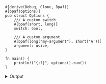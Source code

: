 
```no_run
#[derive(Debug, Clone, Bpaf)]
#[bpaf(options)]
pub struct Options {
    /// A custom switch
    #[bpaf(short, long)]
    switch: bool,

    /// A custom argument
    #[bpaf(long("my-argument"), short('A'))]
    argument: usize,
}

fn main() {
    println!("{:?}", options().run())
}
```

<details><summary>Output</summary>

`bpaf` uses custom names in help message


<div class='bpaf-doc'>
$ app --help<br>
<p><b>Usage</b>: <tt><b>app</b></tt> [<tt><b>-s</b></tt>] <tt><b>-A</b></tt>=<tt><i>ARG</i></tt></p><p><div>
<b>Available options:</b></div><dl><dt><tt><b>-s</b></tt>, <tt><b>--switch</b></tt></dt>
<dd>A custom switch</dd>
<dt><tt><b>-A</b></tt>, <tt><b>--my-argument</b></tt>=<tt><i>ARG</i></tt></dt>
<dd>A custom argument</dd>
<dt><tt><b>-h</b></tt>, <tt><b>--help</b></tt></dt>
<dd>Prints help information</dd>
</dl>
</p>
<style>
div.bpaf-doc {
    padding: 14px;
    background-color:var(--code-block-background-color);
    font-family: "Source Code Pro", monospace;
    margin-bottom: 0.75em;
}
div.bpaf-doc dt { margin-left: 1em; }
div.bpaf-doc dd { margin-left: 3em; }
div.bpaf-doc dl { margin-top: 0; padding-left: 1em; }
div.bpaf-doc  { padding-left: 1em; }
</style>
</div>


As well as accepts them on a command line and uses in error message


<div class='bpaf-doc'>
$ app --switch<br>
<b>Error:</b> expected <tt><b>--my-argument</b></tt>=<tt><i>ARG</i></tt>, pass <tt><b>--help</b></tt> for usage information
<style>
div.bpaf-doc {
    padding: 14px;
    background-color:var(--code-block-background-color);
    font-family: "Source Code Pro", monospace;
    margin-bottom: 0.75em;
}
div.bpaf-doc dt { margin-left: 1em; }
div.bpaf-doc dd { margin-left: 3em; }
div.bpaf-doc dl { margin-top: 0; padding-left: 1em; }
div.bpaf-doc  { padding-left: 1em; }
</style>
</div>



<div class='bpaf-doc'>
$ app -A 42 -s<br>
Options { switch: true, argument: 42 }
</div>


</details>